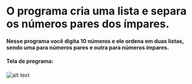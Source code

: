 # O programa cria uma lista e separa os números pares dos ímpares.

#### Nesse programa você digita 10 números e ele ordena em duas listas, sendo uma para números pares e outra para números ímpares.
####
#### Tela de programa:
####
![alt text]("https://github.com/Gedionir/lista_pares_impares/blob/main/exemplo_lista.jpg")
####
